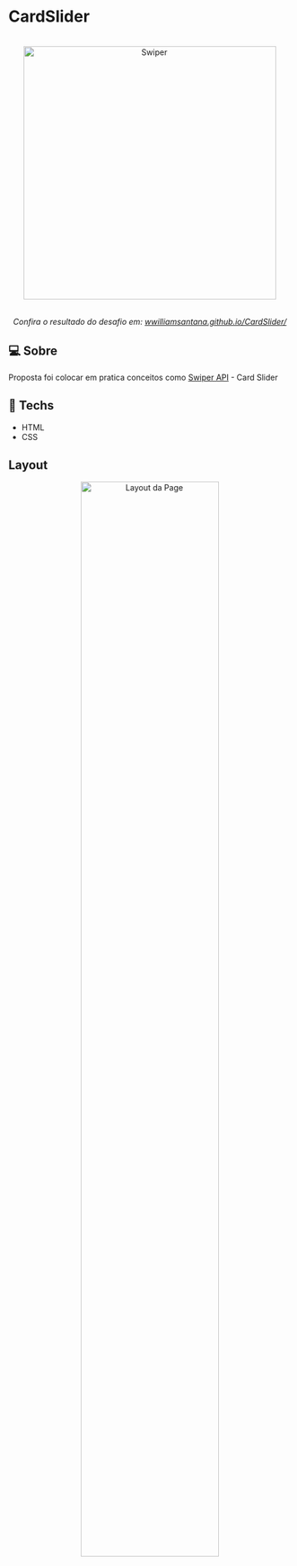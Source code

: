 # CardSlider

<div align="center">
  <br>
  <img width=450px" alt="Swiper" src="https://user-images.githubusercontent.com/84254929/159140404-4143b5fa-e5f7-42f4-8e8e-18bf6c21ccb4.png" />
  <br>
 <br>
  <p  align="center"><em>Confira o resultado do desafio em: <a href="https://wwilliamsantana.github.io/CardSlider/" target="_blank">wwilliamsantana.github.io/CardSlider/</a></em></p>
</div>


## :computer: Sobre  

Proposta foi colocar em pratica conceitos como <a href="https://swiperjs.com/swiper-api">Swiper API</a> - Card Slider


## :rocket: Techs

<ul>
  <li> HTML</li>
  <li> CSS </li>
 
</ul>

## Layout

<div align="center">
  <img alt="Layout da Page" src="https://user-images.githubusercontent.com/84254929/159140499-09473889-f15b-4872-ad8e-b3651994b07c.gif" width="70%">
                                                      


  
</div>
